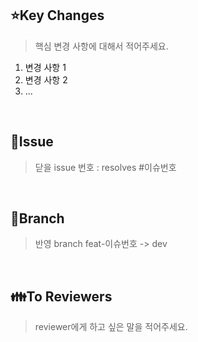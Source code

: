 ## ⭐Key Changes
> 핵심 변경 사항에 대해서 적어주세요.
1. 변경 사항 1
2. 변경 사항 2
3. ...

<br>

## 📌Issue
> 닫을 issue 번호 : resolves #이슈번호

<br>

## 🩼Branch
> 반영 branch feat-이슈번호 -> dev

<br>

## 👪To Reviewers
> reviewer에게 하고 싶은 말을 적어주세요.
